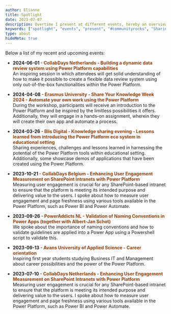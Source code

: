 ```yaml
---
author: Elianne
title: Spotlight
date: 2023-07-07
description: Overtime I present at different events, hereby an overview of my past and future agenda
keywords: ["spotlight", "events", "present", "#communityrocks", "Sharing knowledge"]
type: about
hideMeta: true
---
```



Below a list of my recent and upcoming events:
* **2024-06-01 <span style="color: #92400e;">- CollabDays Netherlands - Building a dynamic data review system using Power Platform capabilities**</span></br>
An inspiring session in which attendees will get solid understanding of how to make it possible to create a flexible data review system using only out-of-the-box functionalities within the Power Platform.

* **2024-04-08 <span style="color: #92400e;">- Erasmus University - Share Your Knowledge Week 2024 - Automate your own work using the Power Platform**</span></br>
During the workshop, participants will receive an introduction to the Power Platform and be inspired by the limitless possibilities it offers. Additionally, they will engage in a hands-on assignment, wherein they will create their own app and automate a process.

* **2024-03-26 <span style="color: #92400e;">- Blis Digital - Knowledge sharing evening - Lessons learned from introducing the Power Platform eco system in educational setting**</span></br>Sharing experiences, challenges and lessons learned in harnessing the potential of the Power Platform tools within educational setting. Additionally, some showcase demos of applications that have been created using the Power Platform.

* **2023-10-21 <span style="color: #92400e;">- CollabDays Belgium - Enhancing User Engagement Measurement on SharePoint Intranets with Power Platform**</span></br>
Measuring user engagement is crucial for any SharePoint-based intranet to ensure that the platform is meeting its intended purpose and delivering value to the users. I spoke about how to measure user engagement and page freshness using various tools available in the Power Platform, such as Power BI and Power Automate.

* **2023-09-26  <span style="color: #92400e;">- PowerAddicts NL - Validation of Naming Conventions in Power Apps (together with Albert-Jan Schot)**</span></br>
We spoke about the importance of naming conventions and how to validate guidelines are applied into a Power App using a Powershell script to validate this.

* **2023-09-13 <span style="color: #92400e;">- Avans University of Applied Science - Career orientation**</span></br>
Inspiring first year students studying Business IT and Management about career possibilities and the power of the Power Platform.

* **2023-07-10 <span style="color: #92400e;">- CollabDays Netherlands - Enhancing User Engagement Measurement on SharePoint Intranets with Power Platform**</span></br>
Measuring user engagement is crucial for any SharePoint-based intranet to ensure that the platform is meeting its intended purpose and delivering value to the users. I spoke about how to measure user engagement and page freshness using various tools available in the Power Platform, such as Power BI and Power Automate.